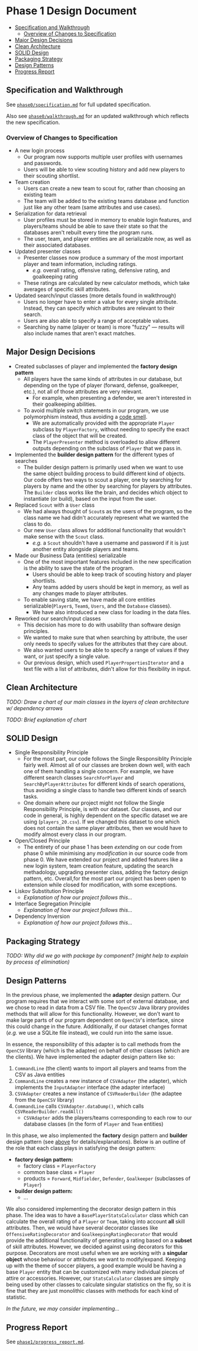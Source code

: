 # Phase 1 Design Document

- [Specification and Walkthrough](#specification-and-walkthrough)
  - [Overview of Changes to Specification](#overview-of-changes-to-specification)
- [Major Design Decisions](#major-design-decisions)
- [Clean Architecture](#clean-architecture)
- [SOLID Design](#solid-design)
- [Packaging Strategy](#packaging-strategy)
- [Design Patterns](#design-patterns)
- [Progress Report](#progress-report)

## Specification and Walkthrough

See [`phase0/specification.md`](https://github.com/CSC207-UofT/course-project-team-scouts/blob/main/phase0/specification.md) for full updated specification.

Also see [`phase0/walkthrough.md`](https://github.com/CSC207-UofT/course-project-team-scouts/blob/main/phase0/walkthrough.md) for an updated walkthrough which reflects the new specification.

### Overview of Changes to Specification

- A new login process
  - Our program now supports multiple user profiles with usernames and passwords.
  - Users will be able to view scouting history and add new players to their scouting shortlist.
- Team creation
  - Users can create a new team to scout for, rather than choosing an existing team
  - The team will be added to the existing teams database and function just like any other team (same attributes and use cases).
- Serialization for data retrieval
  - User profiles must be stored in memory to enable login features, and players/teams should be able to save their state so that the databases aren't rebuilt every time the program runs.
  - The user, team, and player entities are all serializable now, as well as their associated databases.
- Updated presenter classes
  - Presenter classes now produce a summary of the most important player and team information, including ratings.
    - *e.g.* overall rating, offensive rating, defensive rating, and goalkeeping rating
  - These ratings are calculated by new calculator methods, which take averages of specific skill attributes.
- Updated search/input classes (more details found in walkthrough)
  - Users no longer have to enter a value for every single attribute. Instead, they can specify which attributes are relevant to their search.
  - Users are also able to specify a range of acceptable values.
  - Searching by name (player or team) is more "fuzzy" &mdash; results will also include names that aren't exact matches.

## Major Design Decisions

- Created subclasses of player and implemented the **factory design pattern**
  - All players have the same kinds of attributes in our database, but depending on the type of player (forward, defense, goalkeeper, etc.), not all of those attributes are very relevant.
    - For example, when presenting a defender, we aren't interested in their goalkeeping abilities.
  - To avoid multiple switch statements in our program, we use polymorphism instead, thus avoiding a [code smell](https://refactoring.guru/smells/switch-statements).
    - We are automatically provided with the appropriate `Player` subclass by `PlayerFactory`, without needing to specify the exact class of the object that will be created.
    - The `PlayerPresenter` method is overloaded to allow different outputs depending on the subclass of `Player` that we pass in.
- Implemented the **builder design pattern** for the different types of searches
  - The builder design pattern is primarily used when we want to use the same object building process to build different kind of objects. Our code offers two ways to scout a player, one by searching for players by name and the other by searching for players by attributes. The `Builder` class works like the brain, and decides which object to instantiate (or build), based on the input from the user. 
- Replaced `Scout` with a `User` class
  - We had always thought of `Scout`s as the users of the program, so the class name we had didn't accurately represent what we wanted the class to do.
  - Our new `User` class allows for additional functionality that wouldn't make sense with the `Scout` class.
    - *e.g.* a `Scout` shouldn't have a username and password if it is just another entity alongside players and teams.
- Made our Business Data (entities) serializable
  - One of the most important features included in the new specification is the ability to save the state of the program.
    - Users should be able to keep track of scouting history and player shortlists.
    - Any teams added by users should be kept in memory, as well as any changes made to player attributes.
  - To enable saving state, we have made all core entities serializable(`Player`s, `Team`s, `Users`, and the `Database` classes).
    - We have also introduced a new class for loading in the data files.
- Reworked our search/input classes
  - This decision has more to do with usability than software design principles.
  - We wanted to make sure that when searching by attribute, the user only needs to specify values for the attributes that they care about.
  - We also wanted users to be able to specify a range of values if they want, or just specify a single value.
  - Our previous design, which used `PlayerPropertiesIterator` and a text file with a list of attributes, didn't allow for this flexibility in input.

## Clean Architecture

*TODO: Draw a chart of our main classes in the layers of clean architecture w/ dependency arrows*

*TODO: Brief explanation of chart*

## SOLID Design

- Single Responsibility Principle
  - For the most part, our code follows the Single Responsiblity Principle fairly well. Almost all of our classes are broken down well, with each one of them handling a single concern. For example, we have different search classes `SearchForPlayer` and `SearchByPlayerAttributes` for different kinds of search operations, thus avoiding a single class to handle two different kinds of search tasks. 
  - One domain where our project might not follow the Single Responsibility Principle, is with our dataset. Our classes, and our code in general, is highly dependent on the specific dataset we are using (`players_20.csv`). If we changed this dataset to one which does not contain the same player attributes, then we would have to modify almost every class in our program.
- Open/Closed Principle
  - The entirety of our phase 1 has been *extending* on our code from phase 0 while minimising any *modification* in our source code from phase 0. We have extended our project and added features like a new login system, team creation feature, updating the search methadology, upgrading presenter class, adding the factory design pattern, etc. Overall,for the most part our project has been open to extension while closed for modification, with some exceptions. 
- Liskov Substitution Principle
  - *Explanation of how our project follows this...*
- Interface Segregation Principle
  - *Explanation of how our project follows this...*
- Dependency Inversion
  - *Explanation of how our project follows this...*

## Packaging Strategy

*TODO: Why did we go with package by component? (might help to explain by process of elimination)*

## Design Patterns

In the previous phase, we implemented the **adapter** design pattern. 
Our program requires that we interact with some sort of external database, and we chose to read in data from a CSV file. 
The `OpenCSV` Java library provides methods that will allow for this functionality. 
However, we don't want to make large parts of our program dependent on `OpenCSV`'s interface, since this could change in the future. 
Additionally, if our dataset changes format (*e.g.* we use a SQLite file instead), we could run into the same issue.

In essence, the responsibility of this adapter is to call methods from the `OpenCSV` library (which is the adaptee) on behalf of other classes (which are the clients). We have implemented the adapter design pattern like so:

1. `CommandLine` (the client) wants to import all players and teams from the CSV as Java entities
2. `CommandLine` creates a new instance of `CSVAdapter` (the adapter), which implements the `InputAdapter` interface (the adapter interface)
3. `CSVAdapter` creates a new instance of `CSVReaderBuilder` (the adaptee from the `OpenCSV` library)
4. `CommandLine` calls `CSVAdapter.dataDump()`, which calls `CSVReaderBuilder.readAll()`
	- `CSVAdapter` adds the players/teams corresponding to each row to our database classes (in the form of `Player` and `Team` entities)

In this phase, we also implemented the **factory** design pattern and **builder** design pattern (see [above](#major-design-decisions) for details/explanations). 
Below is an outline of the role that each class plays in satisfying the design pattern:

- **factory design pattern:**
  - factory class = `PlayerFactory`
  - common base class = `Player`
  - products = `Forward`, `Midfielder`, `Defender`, `Goalkeeper` (subclasses of `Player`)
- **builder design pattern:**
  - *...*

We also considered implementing the decorator design pattern in this phase.
The idea was to have a `BasePlayerStatsCalculator` class which can calculate the overall rating of a `Player` or `Team`, taking into account **all** skill attributes.
Then, we would have several decorator classes like `OffensiveRatingDecorator` and `GoalkeepingRatingDecorator` that would provide the additional functionality of generating a rating based on a **subset** of skill attributes.
However, we decided against using decorators for this purpose.
Decorators are most useful when we are working with a **singular object** whose behaviour or attributes we want to modify/expand. 
Keeping up with the theme of soccer players, a good example would be having a base `Player` entity that can be customized with many individual pieces of attire or accessories.
However, our `StatsCalculator` classes are simply being used by other classes to calculate singular statistics on the fly, 
so it is fine that they are just monolithic classes with methods for each kind of statistic. 

*In the future, we may consider implementing...*

## Progress Report

See [`phase1/progress_report.md`](https://github.com/CSC207-UofT/course-project-team-scouts/blob/main/phase1/progress_report.md).
